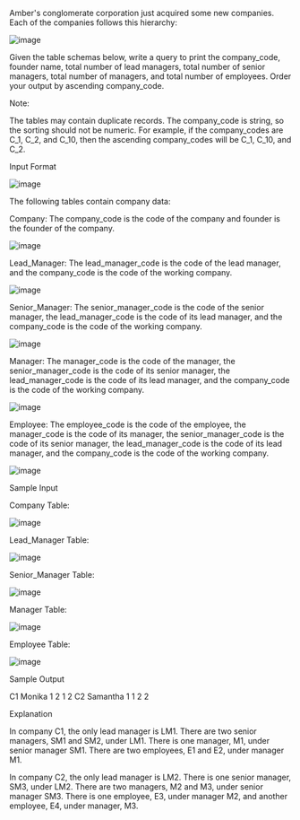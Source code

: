 Amber's conglomerate corporation just acquired some new companies. Each of the companies follows this hierarchy: 

![image](https://user-images.githubusercontent.com/38153316/158398023-e8a70602-48e6-41ef-be69-650b29b2d872.png)

Given the table schemas below, write a query to print the company_code, founder name, total number of lead managers, total number of senior managers, total number of managers, and total number of employees. Order your output by ascending company_code.

Note:

The tables may contain duplicate records.
The company_code is string, so the sorting should not be numeric. For example, if the company_codes are C_1, C_2, and C_10, then the ascending company_codes will be C_1, C_10, and C_2.

Input Format

![image](https://user-images.githubusercontent.com/38153316/158398066-739cbd32-99d2-4b9b-8e5e-8b4ffc406e46.png)

The following tables contain company data:

Company: The company_code is the code of the company and founder is the founder of the company. 

![image](https://user-images.githubusercontent.com/38153316/158398236-1a33c095-78a9-4391-814c-8d87152b6660.png)

Lead_Manager: The lead_manager_code is the code of the lead manager, and the company_code is the code of the working company. 

![image](https://user-images.githubusercontent.com/38153316/158398205-b6884449-7c16-43ad-bbde-1caf7ea6f52f.png)

Senior_Manager: The senior_manager_code is the code of the senior manager, the lead_manager_code is the code of its lead manager, and the company_code is the code of the working company. 

![image](https://user-images.githubusercontent.com/38153316/158398254-43b691ed-8e43-4740-9f79-2ed2f403481f.png)

Manager: The manager_code is the code of the manager, the senior_manager_code is the code of its senior manager, the lead_manager_code is the code of its lead manager, and the company_code is the code of the working company. 

![image](https://user-images.githubusercontent.com/38153316/158398277-c37f1e2d-c954-4897-b0c3-7b937cbb92dd.png)

Employee: The employee_code is the code of the employee, the manager_code is the code of its manager, the senior_manager_code is the code of its senior manager, the lead_manager_code is the code of its lead manager, and the company_code is the code of the working company. 

![image](https://user-images.githubusercontent.com/38153316/158398302-0e64b2ee-0411-4038-963a-af44d85bb282.png)

Sample Input

Company Table:  

![image](https://user-images.githubusercontent.com/38153316/158398337-c0f718dc-63cf-43bd-bb71-d628ad84b91c.png)

Lead_Manager Table:

![image](https://user-images.githubusercontent.com/38153316/158398389-19a61dc8-c70b-49f1-8587-ab2e8246c6e8.png)

Senior_Manager Table:  

![image](https://user-images.githubusercontent.com/38153316/158399181-c5f2c2fc-6a09-4985-bd88-083c235b47a4.png)

Manager Table: 

![image](https://user-images.githubusercontent.com/38153316/158399227-98d31e32-38ae-4914-8717-682616061e3c.png)

Employee Table: 

![image](https://user-images.githubusercontent.com/38153316/158399287-2457e395-0dd8-434b-8fa8-95cdcd0adb4f.png)


Sample Output

C1 Monika 1 2 1 2
C2 Samantha 1 1 2 2

Explanation

In company C1, the only lead manager is LM1. There are two senior managers, SM1 and SM2, under LM1. There is one manager, M1, under senior manager SM1. There are two employees, E1 and E2, under manager M1.

In company C2, the only lead manager is LM2. There is one senior manager, SM3, under LM2. There are two managers, M2 and M3, under senior manager SM3. There is one employee, E3, under manager M2, and another employee, E4, under manager, M3.
